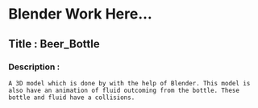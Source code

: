 # Blender Work Here...
## Title : Beer_Bottle

### Description :
    A 3D model which is done by with the help of Blender. This model is also have an animation of fluid outcoming from the bottle. These bottle and fluid have a collisions.